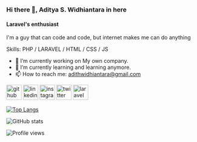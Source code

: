 ### Hi there 👋, Aditya S. Widhiantara in here
#### Laravel's enthusiast
I'm a guy that can code and code, but internet makes me can do anything

Skills: PHP / LARAVEL / HTML / CSS / JS

- 🔭 I’m currently working on My own company.
- 🌱 I’m currently learning and learning anymore.
- 📫 How to reach me: adithwidhiantara@gmail.com


[<img src='https://cdn.jsdelivr.net/npm/simple-icons@3.0.1/icons/github.svg' alt='github' height='40'>](https://github.com/adith-widhiantara)  [<img src='https://cdn.jsdelivr.net/npm/simple-icons@3.0.1/icons/linkedin.svg' alt='linkedin' height='40'>](https://www.linkedin.com/in/aditya-s-widhiantara/)  [<img src='https://cdn.jsdelivr.net/npm/simple-icons@3.0.1/icons/instagram.svg' alt='instagram' height='40'>](https://www.instagram.com/adithwidhiantara/)  [<img src='https://cdn.jsdelivr.net/npm/simple-icons@3.0.1/icons/twitter.svg' alt='twitter' height='40'>](https://twitter.com/aditlain)  [<img src='https://cdn.jsdelivr.net/npm/simple-icons@3.0.1/icons/laravel.svg' alt='laravel' height='40'>](laravel)

[![Top Langs](https://github-readme-stats.vercel.app/api/top-langs/?username=adith-widhiantara)](https://github.com/anuraghazra/github-readme-stats)

![GitHub stats](https://github-readme-stats.vercel.app/api?username=adith-widhiantara&show_icons=true)

![Profile views](https://gpvc.arturio.dev/adith-widhiantara)
